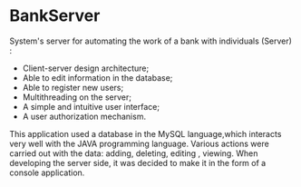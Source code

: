 # BankServer
System's server for automating the work of a bank with individuals (Server) :
- Сlient-server design architecture;
- Able to edit information in the database;
- Able to register new users;
- Multithreading on the server;
- A simple and intuitive user interface;
- A user authorization mechanism.

This application used a database in the MySQL language,which interacts very well with the JAVA programming language.
Various actions were carried out with the data: adding, deleting, editing , viewing.
When developing the server side, it was decided to make it in the form of a console application.
